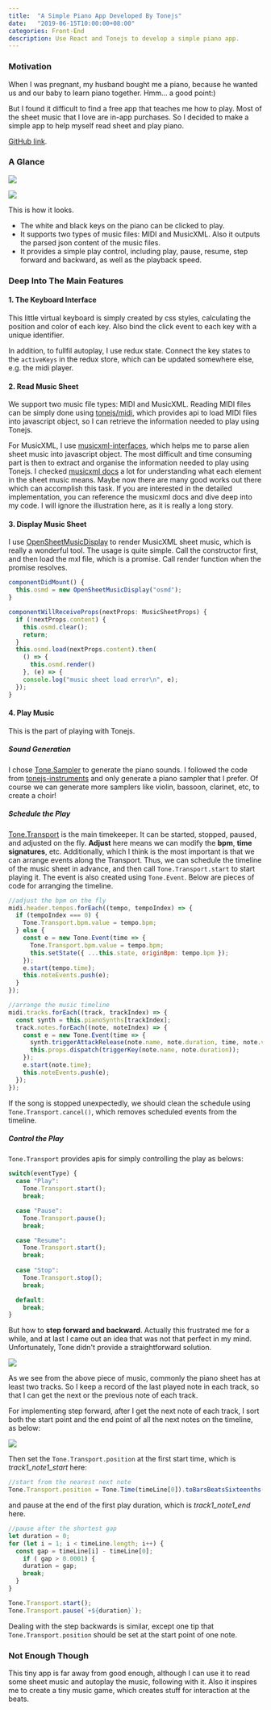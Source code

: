 ```yaml
---
title:  "A Simple Piano App Developed By Tonejs"
date:   "2019-06-15T10:00:00+08:00"
categories: Front-End
description: Use React and Tonejs to develop a simple piano app.
---
```




### Motivation

When I was pregnant, my husband bought me a piano, because he wanted us and our baby to learn piano together. Hmm... a good point:)

But I found it difficult to find a free app that teaches me how to play. Most of the sheet music that I love are in-app purchases. So I decided to make a simple app to help myself read sheet and play piano.

[GitHub link](https://github.com/imagicbell/piano-app).

### A Glance

![](/blog/assets/img-piano/1.jpg)

![](/blog/assets/img-piano/2.jpg)

This is how it looks. 

* The white and black keys on the piano can be clicked to play.
* It supports two types of music files: MIDI and MusicXML. Also it outputs the parsed json content of the music files.
* It provides a simple play control, including play, pause, resume, step forward and backward, as well as the playback speed.

### Deep Into The Main Features

#### 1. The Keyboard Interface

This little virtual keyboard is simply created by css styles, calculating the position and color of each key. Also bind the click event to each key with a unique identifier. 

In addition, to fullfil autoplay, I use redux state. Connect the key states to the `activeKeys` in the redux store, which can be updated somewhere else, e.g. the midi player.

#### 2. Read Music Sheet

We support two music file types: MIDI and MusicXML. Reading MIDI files can be simply done using [tonejs/midi](https://github.com/Tonejs/Midi), which provides api to load MIDI files into javascript object, so I can retrieve the information needed to play using Tonejs. 

For MusicXML, I use [musicxml-interfaces](https://github.com/jnetterf/musicxml-interfaces), which helps me to parse alien sheet music into javascript object. The most difficult and time consuming part is then to extract and organise the information needed to play using Tonejs. I checked [musicxml docs](https://www.musicxml.com/tutorial/) a lot for understanding what each element in the sheet music means. Maybe now there are many good works out there which can accomplish this task. If you are interested in the detailed implementation, you can reference the musicxml docs and dive deep into my code. I will ignore the illustration here, as it is really a long story.

#### 3. Display Music Sheet

I use [OpenSheetMusicDisplay](https://github.com/opensheetmusicdisplay/opensheetmusicdisplay) to render MusicXML sheet music, which is really a wonderful tool. The usage is quite simple. Call the constructor first, and then load the mxl file, which is a promise. Call render function when the promise resolves.

```javascript
componentDidMount() {
  this.osmd = new OpenSheetMusicDisplay("osmd");
}

componentWillReceiveProps(nextProps: MusicSheetProps) {
  if (!nextProps.content) {
    this.osmd.clear();
    return;
  }
  this.osmd.load(nextProps.content).then(
    () => {
      this.osmd.render()
    }, (e) => {
    console.log("music sheet load error\n", e);
  });
}
```

#### 4. Play Music

This is the part of playing with Tonejs. 

##### Sound Generation

I chose [Tone.Sampler](https://tonejs.github.io/docs/Sampler.html) to generate the piano sounds. I followed the code from [tonejs-instruments](https://github.com/nbrosowsky/tonejs-instruments) and only generate a piano sampler that I prefer. Of course we can generate more samplers like violin, bassoon, clarinet, etc, to create a choir!

##### Schedule the Play

[Tone.Transport](https://tonejs.github.io/docs/Transport) is the main timekeeper. It can be started, stopped, paused, and adjusted on the fly. **Adjust** here means we can modify the **bpm**, **time signatures**, etc. Additionally, which I think is the most important is that we can arrange events along the Transport. Thus, we can schedule the timeline of the music sheet in advance, and then call `Tone.Transport.start` to start playing it. The event is also created using `Tone.Event`. Below are pieces of code for arranging the timeline.

```javascript
//adjust the bpm on the fly
midi.header.tempos.forEach((tempo, tempoIndex) => {
  if (tempoIndex === 0) {
    Tone.Transport.bpm.value = tempo.bpm;
  } else {
    const e = new Tone.Event(time => {
      Tone.Transport.bpm.value = tempo.bpm;
      this.setState({ ...this.state, originBpm: tempo.bpm });
    });
    e.start(tempo.time);
    this.noteEvents.push(e);
  }
});
```

```javascript
//arrange the music timeline
midi.tracks.forEach((track, trackIndex) => {
  const synth = this.pianoSynths[trackIndex];
  track.notes.forEach((note, noteIndex) => {
    const e = new Tone.Event(time => {
      synth.triggerAttackRelease(note.name, note.duration, time, note.velocity);
      this.props.dispatch(triggerKey(note.name, note.duration));
    });
    e.start(note.time);
    this.noteEvents.push(e);
  });
});
```

If the song is stopped unexpectedly, we should clean the schedule using `Tone.Transport.cancel()`, which removes scheduled events from the timeline.

##### Control the Play

`Tone.Transport` provides apis for simply controlling the play as belows:

```javascript
switch(eventType) {
  case "Play": 
    Tone.Transport.start();
    break;

  case "Pause":
    Tone.Transport.pause();
    break;

  case "Resume":
    Tone.Transport.start();
    break;
    
  case "Stop":
    Tone.Transport.stop();
    break;

  default:
    break;
}
```

But how to **step forward and backward**. Actually this frustrated me for a while, and at last I came out an idea that was not that perfect in my mind. Unfortunately, Tone didn't provide a straightforward solution. 

![](/blog/assets/img-piano/3.png)

As we see from the above piece of music, commonly the piano sheet has at least two tracks. So I keep a record of the last played note in each track, so that I can get the next or the previous note of each track. 

For implementing step forward, after I get the next note of each track, I sort both the start point and the end point of all the next notes on the timeline, as below:

![](/blog/assets/img-piano/4.jpg)

Then set the `Tone.Transport.position` at the first start time, which is *track1_note1_start* here:

```javascript
//start from the nearest next note
Tone.Transport.position = Tone.Time(timeLine[0]).toBarsBeatsSixteenths();
```

and pause at the end of the first play duration, which is *track1_note1_end* here.

```javascript
//pause after the shortest gap
let duration = 0;
for (let i = 1; i < timeLine.length; i++) {
  const gap = timeLine[i] - timeLine[0];
    if ( gap > 0.0001) {
    duration = gap;
    break;
  }
}

Tone.Transport.start();
Tone.Transport.pause(`+${duration}`); 
```

Dealing with the step backwards is similar, except one tip that `Tone.Transport.position` should be set at the start point of one note.



### Not Enough Though

This tiny app is far away from good enough, although I can use it to read some sheet music and autoplay the music, following with it. Also it inspires me to create a tiny music game, which creates stuff for interaction at the beats. 









